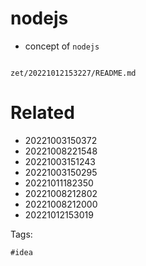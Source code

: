# nodejs

- concept of `nodejs`

```
```

` zet/20221012153227/README.md `

# Related

- 20221003150372
- 20221008221548
- 20221003151243
- 20221003150295
- 20221011182350
- 20221008212802
- 20221008212000
- 20221012153019

Tags:

    #idea
